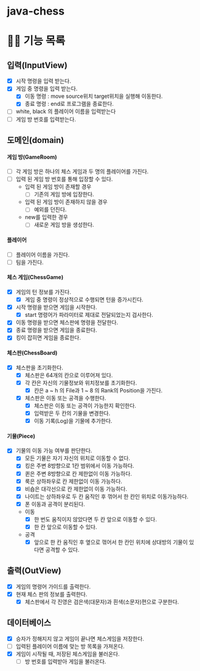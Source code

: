 # java-chess

# 👨‍🍳 기능 목록

## 입력(InputView)

- [x] 시작 명령을 입력 받는다.
- [x] 게임 중 명령을 입력 받는다.
    - [x] 이동 명령 : move source위치 target위치을 실행해 이동한다.
    - [x] 종료 명령 : end로 프로그램을 종료한다.
- [ ] white, black 의 플레이어 이름을 입력받는다
- [ ] 게임 방 번호를 입력받는다.

## 도메인(domain)

#### 게임 방(GameRoom)

- [ ] 각 게임 방은 하나의 체스 게임과 두 명의 플레이어를 가진다.
- [ ] 입력 된 게임 방 번호를 통해 입장할 수 있다.
    - 입력 된 게임 방이 존재할 경우
        - [ ] 기존의 게임 방에 입장한다.
    - 입력 된 게임 방이 존재하지 않을 경우
        - [ ] 예외를 던진다.
    - new를 입력한 경우
        - [ ] 새로운 게임 방을 생성한다.

#### 플레이어

- [ ] 플레이어 이름을 가진다.
- [ ] 팀을 가진다.

#### 체스 게임(ChessGame)

- [x] 게임의 턴 정보를 가진다.
    - [x] 게임 중 명령이 정상적으로 수행되면 턴을 증가시킨다.
- [x] 시작 명령을 받으면 게임을 시작한다.
    - [x] start 명령어가 파라미터로 제대로 전달되었는지 검사한다.
- [x] 이동 명령을 받으면 체스판에 명령을 전달한다.
- [x] 종료 명령을 받으면 게임을 종료한다.
- [x] 킹이 잡히면 게임을 종료한다.

#### 체스판(ChessBoard)

- [x] 체스판을 초기화한다.
    - [x] 체스판은 64개의 칸으로 이루어져 있다.
    - [x] 각 칸은 자신의 기물정보와 위치정보를 초기화한다.
        - [x] 칸은 a ~ h 의 File과 1 ~ 8 의 Rank의 Position을 가진다.
    - [x] 체스판은 이동 또는 공격을 수행한다.
        - [x] 체스판은 이동 또는 공격이 가능한지 확인한다.
        - [x] 입력받은 두 칸의 기물을 변경한다.
        - [x] 이동 기록(Log)을 기물에 추가한다.

#### 기물(Piece)

- [x] 기물의 이동 가능 여부를 판단한다.
    - [x] 모든 기물은 자기 자신의 위치로 이동할 수 없다.
    - [x] 킹은 주변 8방향으로 1칸 범위에서 이동 가능하다.
    - [x] 퀸은 주변 8방향으로 칸 제한없이 이동 가능하다.
    - [x] 룩은 상하좌우로 칸 제한없이 이동 가능하다.
    - [x] 비숍은 대각선으로 칸 제한없이 이동 가능하다.
    - [x] 나이트는 상하좌우로 두 칸 움직인 후 꺾어서 한 칸인 위치로 이동가능하다.
    - [x] 폰 이동과 공격이 분리된다.
    - 이동
        - [x] 한 번도 움직이지 않았다면 두 칸 앞으로 이동할 수 있다.
        - [x] 한 칸 앞으로 이동할 수 있다.
    - 공격
        - [x] 앞으로 한 칸 움직인 후 옆으로 꺾어서 한 칸인 위치에 상대방의 기물이 있다면 공격할 수 있다.

## 출력(OutView)

- [x] 게임의 명령어 가이드를 출력한다.
- [x] 현재 체스 판의 정보를 출력한다.
    - [x] 체스판에서 각 진영은 검은색(대문자)과 흰색(소문자)편으로 구분한다.

## 데이터베이스

- [x] 승자가 정해지지 않고 게임이 끝나면 체스게임을 저장한다.
- [ ] 입력된 플레이어 이름에 맞는 방 목록을 가져온다.
- [x] 게임이 시작될 때, 저장된 체스게임을 불러온다.
    - [ ] 방 번호를 입력받아 게임을 불러온다.